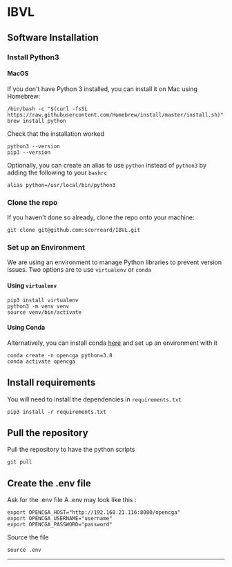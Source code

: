 # IBVL 

## Software Installation
### Install Python3
#### MacOS
If you don't have Python 3 installed, you can install it on Mac using Homebrew:
```
/bin/bash -c "$(curl -fsSL https://raw.githubusercontent.com/Homebrew/install/master/install.sh)"
brew install python
```

Check that the installation worked
```
python3 --version
pip3 --version
```

Optionally, you can create an alias to use `python` instead of `python3` by adding the following to your `bashrc`
```
alias python=/usr/local/bin/python3
```
### Clone the repo
If you haven't done so already, clone the repo onto your machine:
```
git clone git@github.com:scorreard/IBVL.git
```

### Set up an Environment
We are using an environment to manage Python libraries to prevent version issues. Two options are to use `virtualenv` or `conda`
#### Using `virtualenv`
```
pip3 install virtualenv
python3 -m venv venv
source venv/bin/activate
```

#### Using Conda
Alternatively, you can install conda [here](https://docs.conda.io/en/latest/miniconda.html) and set up an environment with it
```
conda create -n opencga python=3.8
conda activate opencga
```

## Install requirements
You will need to install the dependencies in `requirements.txt`
```
pip3 install -r requirements.txt
```

## Pull the repository
Pull the repository to have the python scripts
```
git pull
```

## Create the .env file
Ask for the .env file
A .env may look like this :
```
export OPENCGA_HOST="http://192.168.21.116:8080/opencga"
export OPENCGA_USERNAME="username"
export OPENCGA_PASSWORD="password"
```
Source the file
```
source .env
```


---
